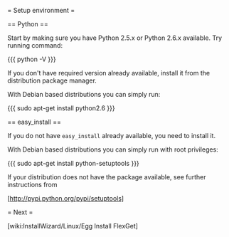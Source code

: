 = Setup environment =

== Python ==

Start by making sure you have Python 2.5.x or Python 2.6.x available. Try running command:

{{{
python -V
}}}

If you don't have required version already available, install it from the distribution package manager.

With Debian based distributions you can simply run:

{{{
sudo apt-get install python2.6
}}}

== easy_install ==

If you do not have `easy_install` already available, you need to install it.

With Debian based distributions you can simply run with root privileges:

{{{
sudo apt-get install python-setuptools
}}}

If your distribution does not have the package available, see further instructions from 

[http://pypi.python.org/pypi/setuptools]

= Next =

[wiki:InstallWizard/Linux/Egg Install FlexGet]